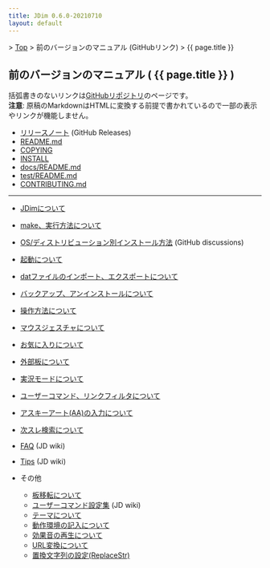 ```yaml
---
title: JDim 0.6.0-20210710
layout: default
---
```

<!-- SPDX-License-Identifier: FSFAP OR GPL-2.0-or-later -->

&gt; [Top](../) &gt; 前のバージョンのマニュアル (GitHubリンク) &gt; {{ page.title }}


## 前のバージョンのマニュアル ( {{ page.title }} )

括弧書きのないリンクは[GitHubリポジトリ][gh]のページです。<br>
**注意**: 原稿のMarkdownはHTMLに変換する前提で書かれているので一部の表示やリンクが機能しません。

- [リリースノート][release-note] (GitHub Releases)
- [README.md][readme]
- [COPYING][copying]
- [INSTALL][install]
- [docs/README.md][docs-readme]
- [test/README.md][test-readme]
- [CONTRIBUTING.md][contributing]

---

- [JDimについて][about]
- [make、実行方法について][make]
- [OS/ディストリビューション別インストール方法][dis592] (GitHub discussions)
- [起動について][start]
- [datファイルのインポート、エクスポートについて][dat]
- [バックアップ、アンインストールについて][backup]

- [操作方法について][operation]
- [マウスジェスチャについて][mouse]

- [お気に入りについて][favorite]
- [外部板について][external]
- [実況モードについて][live]
- [ユーザーコマンド、リンクフィルタについて][usrcmd]
- [アスキーアート(AA)の入力について][asciiart]
- [次スレ検索について][next]

- [FAQ][jdwiki-faq] (JD wiki)
- [Tips][jdwiki-tips] (JD wiki)
- その他
  - [板移転について][move]
  - [ユーザーコマンド設定集][jdwiki-usrcmd] (JD wiki)
  - [テーマについて][skin]
  - [動作環境の記入について][environment]
  - [効果音の再生について][sound]
  - [URL変換について][urlreplace]
  - [置換文字列の設定(ReplaceStr)][replacestr]

[gh]: https://github.com/JDimproved/JDim/tree/JDim-v0.6.0

[release-note]: https://github.com/JDimproved/JDim/releases/tag/JDim-v0.6.0
[readme]: https://github.com/JDimproved/JDim/blob/JDim-v0.6.0/README.md
[copying]: https://github.com/JDimproved/JDim/blob/JDim-v0.6.0/COPYING
[install]: https://github.com/JDimproved/JDim/blob/JDim-v0.6.0/INSTALL
[docs-readme]: https://github.com/JDimproved/JDim/blob/JDim-v0.6.0/docs/README.md
[test-readme]: https://github.com/JDimproved/JDim/blob/JDim-v0.6.0/test/README.md
[contributing]: https://github.com/JDimproved/JDim/blob/JDim-v0.6.0/CONTRIBUTING.md

[about]: https://github.com/JDimproved/JDim/blob/JDim-v0.6.0/docs/manual/about.md
[make]: https://github.com/JDimproved/JDim/blob/JDim-v0.6.0/docs/manual/make.md
[dis592]: https://github.com/JDimproved/JDim/discussions/592
[start]: https://github.com/JDimproved/JDim/blob/JDim-v0.6.0/docs/manual/start.md
[dat]: https://github.com/JDimproved/JDim/blob/JDim-v0.6.0/docs/manual/dat.md
[backup]: https://github.com/JDimproved/JDim/blob/JDim-v0.6.0/docs/manual/backup.md

[operation]: https://github.com/JDimproved/JDim/blob/JDim-v0.6.0/docs/manual/operation.md
[mouse]: https://github.com/JDimproved/JDim/blob/JDim-v0.6.0/docs/manual/mouse.md

[favorite]: https://github.com/JDimproved/JDim/blob/JDim-v0.6.0/docs/manual/favorite.md
[external]: https://github.com/JDimproved/JDim/blob/JDim-v0.6.0/docs/manual/external.md
[live]: https://github.com/JDimproved/JDim/blob/JDim-v0.6.0/docs/manual/live.md
[usrcmd]: https://github.com/JDimproved/JDim/blob/JDim-v0.6.0/docs/manual/usrcmd.md
[asciiart]: https://github.com/JDimproved/JDim/blob/JDim-v0.6.0/docs/manual/asciiart.md
[next]: https://github.com/JDimproved/JDim/blob/JDim-v0.6.0/docs/manual/next.md

[jdwiki-faq]: https://ja.osdn.net/projects/jd4linux/wiki/FAQ
[jdwiki-tips]: https://ja.osdn.net/projects/jd4linux/wiki/Tips
[move]: https://github.com/JDimproved/JDim/blob/JDim-v0.6.0/docs/manual/move.md
[jdwiki-usrcmd]: https://ja.osdn.net/projects/jd4linux/wiki/%E3%83%A6%E3%83%BC%E3%82%B6%E3%83%BC%E3%82%B3%E3%83%9E%E3%83%B3%E3%83%89%E8%A8%AD%E5%AE%9A%E9%9B%86
[skin]: https://github.com/JDimproved/JDim/blob/JDim-v0.6.0/docs/manual/skin.md
[environment]: https://github.com/JDimproved/JDim/blob/JDim-v0.6.0/docs/manual/environment.md
[sound]: https://github.com/JDimproved/JDim/blob/JDim-v0.6.0/docs/manual/sound.md
[urlreplace]: https://github.com/JDimproved/JDim/blob/JDim-v0.6.0/docs/manual/urlreplace.md
[replacestr]: https://github.com/JDimproved/JDim/blob/JDim-v0.6.0/docs/manual/replacestr.md
